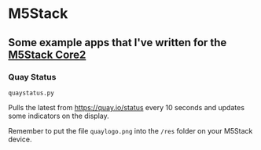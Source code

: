 # M5Stack

## Some example apps that I've written for the [M5Stack Core2](https://docs.m5stack.com/en/quick_start/core2/mpy)

### Quay Status

    quaystatus.py

Pulls the latest from https://quay.io/status every 10 seconds and updates some indicators on the display.

Remember to put the file `quaylogo.png` into the `/res` folder on your M5Stack device.
